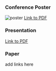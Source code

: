 ### Conference Poster
![poster](poster/poster.png) 
[Link to PDF](poster/poster.pdf) 
### Presentation
[Link to PDF](presentation/presentation.pdf)
### Paper
add links here
